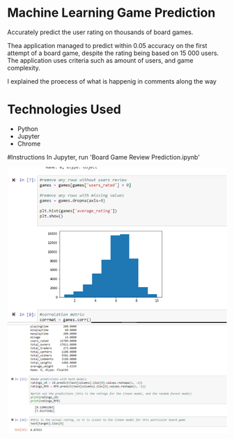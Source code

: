 # Machine Learning Game Prediction
Accurately predict the user rating on thousands of board games.

Thea application managed to predict within 0.05 accuracy on the first attempt of a board game, despite the rating being based on 15 000 users. The application uses criteria such as amount of users, and game complexity.

I explained the proecess of what is happenig in comments along the way

# Technologies Used
- Python
- Jupyter
- Chrome

#Instructions
In Jupyter, run 'Board Game Review Prediction.ipynb'


![Alt text](/images/demo1.PNG?raw=true "Title")
![Alt text](/images/demo2.PNG?raw=true "Title")


